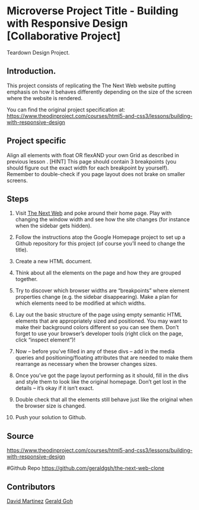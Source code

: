 # Microverse Project Title - Building with Responsive Design [Collaborative Project]
Teardown Design Project.

## Introduction.
This project consists of replicating the The Next Web website putting emphasis on how it behaves differently depending on the size of the screen where the website is rendered.

You can find the original project specification at: https://www.theodinproject.com/courses/html5-and-css3/lessons/building-with-responsive-design

## Project specific
Align all elements with float OR flexAND your own Grid as described in previous lesson .
[HINT] This page should contain 3 breakpoints (you should figure out the exact width for each breakpoint by yourself).
Remember to double-check if you page layout does not brake on smaller screens.

## Steps
1. Visit [The Next Web](https://thenextweb.com/) and poke around their home page. Play with changing the window width and see how the site changes (for instance when the sidebar gets hidden).

2. Follow the instructions atop the Google Homepage project to set up a Github repository for this project (of course you’ll need to change the title).

3. Create a new HTML document.

4. Think about all the elements on the page and how they are grouped together.

5. Try to discover which browser widths are “breakpoints” where element properties change (e.g. the sidebar disappearing). Make a plan for which elements need to be modified at which widths.

6. Lay out the basic structure of the page using empty semantic HTML elements that are appropriately sized and positioned. You may want to make their background colors different so you can see them. Don’t forget to use your browser’s developer tools (right click on the page, click “inspect element”)!

7. Now – before you’ve filled in any of these divs – add in the media queries and positioning/floating attributes that are needed to make them rearrange as necessary when the browser changes sizes.

8. Once you’ve got the page layout performing as it should, fill in the divs and style them to look like the original homepage. Don’t get lost in the details – it’s okay if it isn’t exact.

9. Double check that all the elements still behave just like the original when the browser size is changed.

10. Push your solution to Github.

## Source
https://www.theodinproject.com/courses/html5-and-css3/lessons/building-with-responsive-design

#Github Repo
https://github.com/geraldgsh/the-next-web-clone

## Contributors
[David Martinez](https://github.com/davitomix)
[Gerald Goh](https://github.com/geraldgsh)


